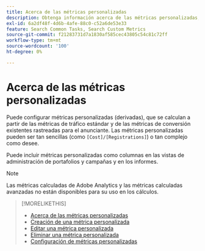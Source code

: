 ```yaml
---
title: Acerca de las métricas personalizadas
description: Obtenga información acerca de las métricas personalizadas, que se calculan a partir de métricas estándar.
exl-id: 6a2df48f-4d6b-4afe-88c0-c52a6de53e33
feature: Search Common Tasks, Search Custom Metrics
source-git-commit: f21283731d7a1830af585cec43805c54c81c72ff
workflow-type: tm+mt
source-wordcount: '100'
ht-degree: 0%

---
```


# Acerca de las métricas personalizadas

Puede configurar métricas personalizadas (derivadas), que se calculan a partir de las métricas de tráfico estándar y de las métricas de conversión existentes rastreadas para el anunciante. Las métricas personalizadas pueden ser tan sencillas (como `[Cost]/[Registrations]`) o tan complejo como desee.

Puede incluir métricas personalizadas como columnas en las vistas de administración de portafolios y campañas y en los informes.

>[!NOTE]
>
>Las métricas calculadas de Adobe Analytics y las métricas calculadas avanzadas no están disponibles para su uso en los cálculos.

>[!MORELIKETHIS]
>
>* [Acerca de las métricas personalizadas](custom-metric-about.md)
>* [Creación de una métrica personalizada](custom-metric-create.md)
>* [Editar una métrica personalizada](custom-metric-edit.md)
>* [Eliminar una métrica personalizada](custom-metric-delete.md)
>* [Configuración de métricas personalizadas](custom-metric-settings.md)
